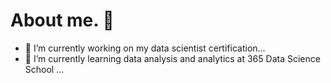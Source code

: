 # About me. 👋

- 🔭 I’m currently working on my data scientist certification...
- 🌱 I’m currently learning data analysis and analytics at 365 Data Science School ...


